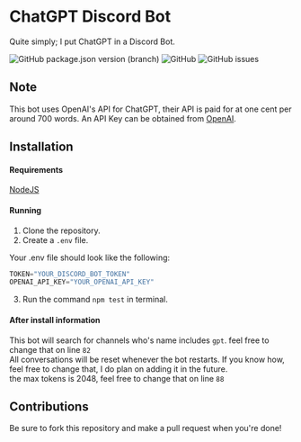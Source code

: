 # ChatGPT Discord Bot
Quite simply; I put ChatGPT in a Discord Bot.

![GitHub package.json version (branch)](https://img.shields.io/github/package-json/v/BackwardsUser/ChatGPTBot/main) ![GitHub](https://img.shields.io/github/license/BackwardsUser/ChatGPTBot) ![GitHub issues](https://img.shields.io/github/issues-raw/BackwardsUser/ChatGPTBot)

## Note
This bot uses OpenAI's API for ChatGPT, their API is paid for at one cent per around 700 words.
An API Key can be obtained from [OpenAI](https://openai.com/product).

## Installation
#### Requirements
[NodeJS](https://nodejs.org)  
#### Running
1. Clone the repository.
2. Create a `.env` file.

Your .env file should look like the following:
```js
TOKEN="YOUR_DISCORD_BOT_TOKEN"
OPENAI_API_KEY="YOUR_OPENAI_API_KEY"
```

3. Run the command `npm test` in terminal.

#### After install information

This bot will search for channels who's name includes `gpt`. feel free to change that on line `82`  
All conversations will be reset whenever the bot restarts. If you know how, feel free to change that, I do plan on adding it in the future.  
the max tokens is 2048, feel free to change that on line `88`

## Contributions
Be sure to fork this repository and make a pull request when you're done!
